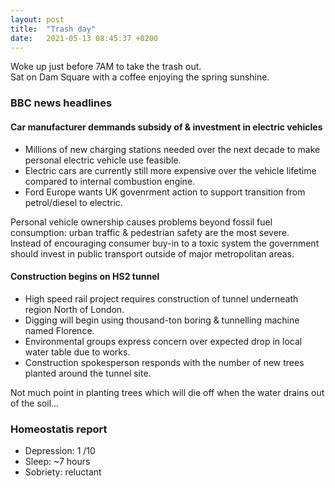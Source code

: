 ```yaml
---
layout: post
title:  "Trash day"
date:   2021-05-13 08:45:37 +0200
---
```


Woke up just before 7AM to take the trash out.  
Sat on Dam Square with a coffee enjoying the spring sunshine.

### BBC news headlines

#### Car manufacturer demmands subsidy of & investment in electric vehicles

* Millions of new charging stations needed over the next decade to make personal electric vehicle use feasible.
* Electric cars are currently still more expensive over the vehicle lifetime compared to internal combustion engine.
* Ford Europe wants UK govenrment action to support transition from petrol/diesel to electric.

Personal vehicle ownership causes problems beyond fossil fuel consumption: urban traffic & pedestrian safety are the most severe.  
Instead of encouraging consumer buy-in to a toxic system the government should invest in public transport outside of major metropolitan areas.

#### Construction begins on HS2 tunnel

* High speed rail project requires construction of tunnel underneath region North of London.  
* Digging will begin using thousand-ton boring & tunnelling machine named Florence.
* Environmental groups express concern over expected drop in local water table due to works.
* Construction spokesperson responds with the number of new trees planted around the tunnel site.

Not much point in planting trees which will die off when the water drains out of the soil...

### Homeostatis report

* Depression: 1 /10
* Sleep: ~7 hours
* Sobriety: reluctant
